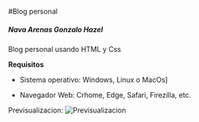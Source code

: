 #Blog personal
##### Nava Arenas Gonzalo Hazel
Blog personal usando HTML y Css

**Requisitos**
- Sistema operativo: Windows, Linux o MacOs]

- Navegador Web: Crhome, Edge, Safari, Firezilla, etc.


Previsualizacion:
![Previsualizacion](blogPersonal\assets\images\Preview.jpeg)